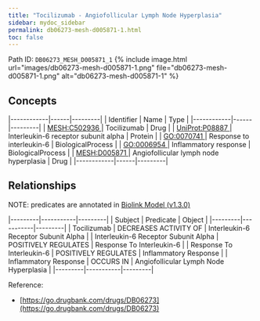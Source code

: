 ```yaml
---
title: "Tocilizumab - Angiofollicular Lymph Node Hyperplasia"
sidebar: mydoc_sidebar
permalink: db06273-mesh-d005871-1.html
toc: false 
---
```



Path ID: `DB06273_MESH_D005871_1`
{% include image.html url="images/db06273-mesh-d005871-1.png" file="db06273-mesh-d005871-1.png" alt="db06273-mesh-d005871-1" %}

## Concepts

|------------|------|---------|
| Identifier | Name | Type    |
|------------|------|---------|
| <a href="https://identifiers.org/MESH:C502936">MESH:C502936 </a> | Tocilizumab | Drug |
| <a href="https://identifiers.org/UniProt:P08887">UniProt:P08887 </a> | Interleukin-6 receptor subunit alpha | Protein |
| <a href="https://identifiers.org/GO:0070741">GO:0070741 </a> | Response to interleukin-6 | BiologicalProcess |
| <a href="https://identifiers.org/GO:0006954">GO:0006954 </a> | Inflammatory response | BiologicalProcess |
| <a href="https://identifiers.org/MESH:D005871">MESH:D005871 </a> | Angiofollicular lymph node hyperplasia | Drug |
|------------|------|---------|

## Relationships


NOTE: predicates are annotated in <a href="https://github.com/biolink/biolink-model/releases/tag/v1.3.0">Biolink Model (v1.3.0)</a>

|---------|-----------|---------|
| Subject | Predicate | Object  |
|---------|-----------|---------|
| Tocilizumab | DECREASES ACTIVITY OF | Interleukin-6 Receptor Subunit Alpha |
| Interleukin-6 Receptor Subunit Alpha | POSITIVELY REGULATES | Response To Interleukin-6 |
| Response To Interleukin-6 | POSITIVELY REGULATES | Inflammatory Response |
| Inflammatory Response | OCCURS IN | Angiofollicular Lymph Node Hyperplasia |
|---------|-----------|---------|

Reference: 
  - [https://go.drugbank.com/drugs/DB06273](https://go.drugbank.com/drugs/DB06273)
